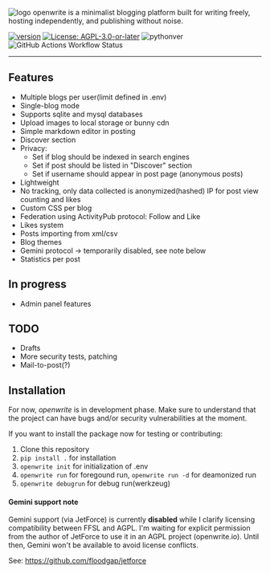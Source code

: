 ![logo](https://github.com/user-attachments/assets/5a0dc36c-1b62-40ba-b740-fe3b941b67fa)
openwrite is a minimalist blogging platform built for writing freely, hosting independently, and publishing without noise.

[![version](https://img.shields.io/badge/version-0.9.1-purple)](CHANGELOG.md)
[![License: AGPL-3.0-or-later](https://img.shields.io/badge/License-AGPL--3.0--or--later-blue.svg)](LICENSE)
![pythonver](https://img.shields.io/badge/python%20version-3.11-blue)
![GitHub Actions Workflow Status](https://img.shields.io/github/actions/workflow/status/openwriteio/openwrite/python-tests.yml)

---

## Features

- Multiple blogs per user(limit defined in .env)
- Single-blog mode
- Supports sqlite and mysql databases
- Upload images to local storage or bunny cdn
- Simple markdown editor in posting
- Discover section
- Privacy: 
    - Set if blog should be indexed in search engines
    - Set if post should be listed in "Discover" section
    - Set if username should appear in post page (anonymous posts)
- Lightweight
- No tracking, only data collected is anonymized(hashed) IP for post view counting and likes
- Custom CSS per blog
- Federation using ActivityPub protocol: Follow and Like
- Likes system
- Posts importing from xml/csv
- Blog themes
- Gemini protocol -> temporarily disabled, see note below
- Statistics per post

## In progress

- Admin panel features

## TODO

- Drafts
- More security tests, patching
- Mail-to-post(?)

## Installation

For now, *openwrite* is in development phase. Make sure to understand that the project can have bugs and/or security vulnerabilities at the moment. 

If you want to install the package now for testing or contributing:

1. Clone this repository
2. `pip install .` for installation 
3. `openwrite init` for initialization of .env
4. `openwrite run` for foregound run, `openwrite run -d` for deamonized run
5. `openwrite debugrun` for debug run(werkzeug)




#### Gemini support note

Gemini support (via JetForce) is currently **disabled** while I clarify licensing compatibility between FFSL and AGPL.
I'm waiting for explicit permission from the author of JetForce to use it in an AGPL project (openwrite.io).
Until then, Gemini won't be available to avoid license conflicts.

See: https://github.com/floodgap/jetforce

